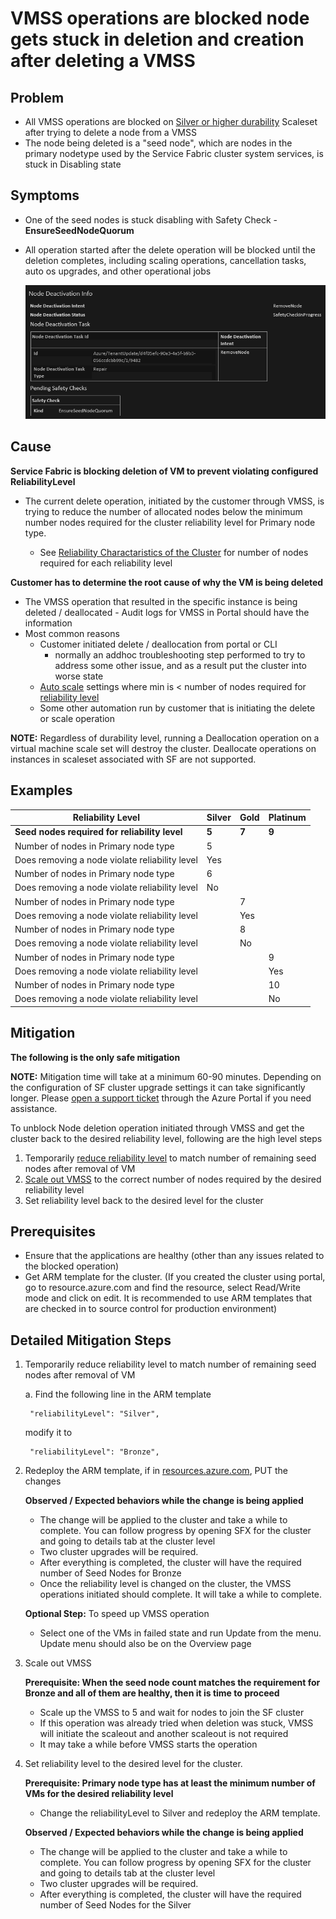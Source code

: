 # VMSS operations are blocked node gets stuck in deletion and creation after deleting a VMSS

## Problem
- All VMSS operations are blocked on [Silver or higher durability](https://docs.microsoft.com/en-us/azure/service-fabric/service-fabric-cluster-capacity#durability-characteristics-of-the-cluster) Scaleset after trying to delete a node from a VMSS 
- The node being deleted is a "seed node", which are nodes in the primary nodetype used by the Service Fabric cluster system services, is stuck in Disabling state

## Symptoms
- One of the seed nodes is stuck disabling with Safety Check - **EnsureSeedNodeQuorum**
- All operation started after the delete operation will be blocked until the deletion completes, including scaling operations, cancellation tasks, auto os upgrades, and other operational jobs

    ![Node Deactivation Info](../media/NodeDeactivationInfo1.png)

## Cause ##

**Service Fabric is blocking deletion of VM to prevent violating configured ReliabilityLevel**

- The current delete operation, initiated by the customer through VMSS, is trying to reduce the number of allocated nodes below the minimum number nodes required for the cluster reliability level for Primary node type.
  
  - See [Reliability Charactaristics of the Cluster](https://docs.microsoft.com/en-us/azure/service-fabric/service-fabric-cluster-capacity#the-reliability-characteristics-of-the-cluster) for number of nodes required for each reliability level

**Customer has to determine the root cause of why the VM is being deleted**

- The VMSS operation that resulted in the specific instance is being deleted / deallocated - Audit logs for VMSS in Portal should have the information  
- Most common reasons  
  - Customer initiated delete / deallocation from portal or CLI
    - normally an addhoc troubleshooting step performed to try to address some other issue, and as a result put the cluster into worse state
  - [Auto scale](https://docs.microsoft.com/en-us/azure/service-fabric/service-fabric-cluster-scale-in-out) settings where min is < number of nodes required for [reliability level](https://docs.microsoft.com/en-us/azure/service-fabric/service-fabric-cluster-capacity#the-reliability-characteristics-of-the-cluster)
  - Some other automation run by customer that is initiating the delete or scale operation

**NOTE:** Regardless of durability level, running a Deallocation operation on a virtual machine scale set will destroy the cluster.  Deallocate operations on instances in scaleset associated with SF are not supported.

## Examples ##

Reliability Level | Silver | Gold | Platinum
---------|----------|----------|----------
**Seed nodes required for reliability level** | **5** | **7** | **9**
Number of nodes in Primary node type | 5
Does removing a node violate reliability level | Yes
Number of nodes in Primary node type | 6
Does removing a node violate reliability level | No
Number of nodes in Primary node type || 7
Does removing a node violate reliability level || Yes
Number of nodes in Primary node type || 8
Does removing a node violate reliability level || No
Number of nodes in Primary node type ||| 9
Does removing a node violate reliability level ||| Yes
Number of nodes in Primary node type ||| 10
Does removing a node violate reliability level ||| No


## Mitigation ##

**The following is the only safe mitigation**

**NOTE:** Mitigation time will take at a minimum 60-90 minutes. Depending on the configuration of SF cluster upgrade settings it can take significantly longer.  Please [open a support ticket](https://ms.portal.azure.com/#create/Microsoft.Support/Parameters/%7B%22pesId%22:%22a730ab7a-33ae-c83a-bca5-4935433e38ff%22%7D) through the Azure Portal if you need assistance.

To unblock Node deletion operation initiated through VMSS and get the cluster back to the desired reliability level, following are the high level steps

1. Temporarily [reduce reliability level](https://docs.microsoft.com/en-us/powershell/module/az.servicefabric/update-azservicefabricreliability?view=azps-6.4.0) to match number of remaining seed nodes after removal of VM
2. [Scale out VMSS](https://docs.microsoft.com/en-us/azure/virtual-machine-scale-sets/virtual-machine-scale-sets-manage-cli#change-the-capacity-of-a-scale-set) to the correct number of nodes required by the desired reliability level
3. Set reliability level back to the desired level for the cluster

## Prerequisites ##

- Ensure that the applications are healthy (other than any issues related to the blocked operation)
- Get ARM template for the cluster. (If you created the cluster using portal, go to resource.azure.com and find the resource, select Read/Write mode and click on edit. It is recommended to use ARM templates that are checked in to source control for production environment)
 
## Detailed Mitigation Steps ##

1. Temporarily reduce reliability level to match number of remaining seed nodes after removal of VM
 
    a. Find the following line in the ARM template

        "reliabilityLevel": "Silver",
 
    modify it to
 
        "reliabilityLevel": "Bronze",
 
2. Redeploy the ARM template, if in [resources.azure.com](https://resources.azure.com), PUT the changes
 
    **Observed / Expected behaviors while the change is being applied**

   - The change will be applied to the cluster and take a while to complete. You can follow progress by opening SFX for the cluster and going to details tab at the cluster level
   - Two cluster upgrades will be required.
   - After everything is completed, the cluster will have the required number of Seed Nodes for Bronze
   - Once the reliability level is changed on the cluster, the VMSS operations initiated should complete. It will take a while to complete.
 
    **Optional Step:** To speed up VMSS operation
   - Select one of the VMs in failed state and run Update from the menu. Update menu should also be on the Overview page

3. Scale out VMSS

    **Prerequisite: When the seed node count matches the requirement for Bronze and all of them are healthy, then it is time to proceed**

   - Scale up the VMSS to 5 and wait for nodes to join the SF cluster
   - If this operation was already tried when deletion was stuck, VMSS will initiate the scaleout and another scaleout is not required
   - It may take a while before VMSS starts the operation
 
4. Set reliability level to the desired level for the cluster.

    **Prerequisite: Primary node type has at least the minimum number of VMs for the desired reliability level**

   - Change the reliabilityLevel to Silver and redeploy the ARM template.

    **Observed / Expected behaviors while the change is being applied**

   - The change will be applied to the cluster and take a while to complete. You can follow progress by opening SFX for the cluster and going to details tab at the cluster level
   - Two cluster upgrades will be required.
   - After everything is completed, the cluster will have the required number of Seed Nodes for the Silver
